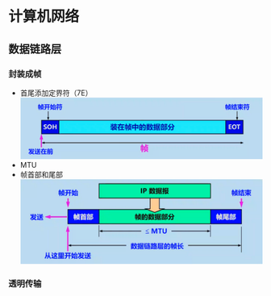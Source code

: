 # 计算机网络

## 数据链路层

### 封装成帧

- 首尾添加定界符（7E）
![alt text](images/计算机网络/image-1.png)
- MTU
- 帧首部和尾部
![alt text](images/计算机网络/image.png)

### 透明传输

>